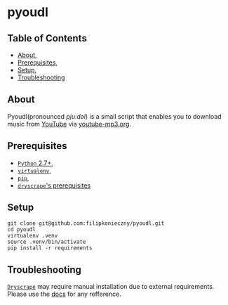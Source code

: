 pyoudl
======


Table of Contents
-----------------
- [About](https://github.com/filipkonieczny/pyoudl#about),
- [Prerequisites](https://github.com/filipkonieczny/pyoudl#prerequisites),
- [Setup](https://github.com/filipkonieczny/pyoudl#setup),
- [Troubleshooting](https://github.com/filipkonieczny/pyoudl#troubleshooting)


About
-----
Pyoudl(pronounced *pjuːdəl*) is a small script that enables you to download music from [YouTube](https://www.youtube.com/) via [youtube-mp3.org](http://www.youtube-mp3.org/).


Prerequisites
-------------
- [```Python``` 2.7+](https://www.python.org/download/releases/2.7/),
- [```virtualenv```](http://virtualenv.readthedocs.org/en/latest/),
- [```pip```](https://pypi.python.org/pypi/pip),
- [```dryscrape```'s prerequisites](http://dryscrape.readthedocs.org/en/latest/installation.html#prerequisites)


Setup
-----
```
git clone git@github.com:filipkonieczny/pyoudl.git
cd pyoudl
virtualenv .venv
source .venv/bin/activate
pip install -r requirements
```


Troubleshooting
---------------

[```Dryscrape```](https://github.com/niklasb/dryscrape) may require manual installation due to external requirements. Please use the [docs](http://dryscrape.readthedocs.org/en/latest/installation.html) for any refference.
